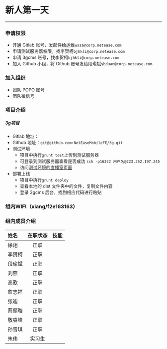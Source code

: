 # 新人第一天
------------------

### 申请权限
* 开通 Gitlab 账号，发邮件给运维`wssa@corp.netease.com`
* 申请测试服务器权限，找李贺柯`bjhkli@corp.netease.com`
* 申请 3gcms 账号，找李贺柯`bjhkli@corp.netease.com`
* 加入 Github 小组，将 Github 账号发给段瑜斌`ybduan@corp.netease.com`

### 加入组织
* 团队 POPO 账号
* 团队微信号

### 项目介绍

##### 3g项目
* Gitlab 地址：
* Github 地址：`git@github.com:NetEaseMobileFE/3g.git`
* 测试环境
    - 项目中执行`grunt test`上传到测试服务器
    - 可登录到测试服务器查看是否成功 `ssh -p16322 用户名@223.252.197.245`
    - 访问[测试环境的直播室页面](http://f2e.developer.163.com/dizhang/3g/live_new.html?roomid=71201&spst=4&spss=newsapp&spsf=yx&spsw=1) 
* 部署上线
    - 项目中执行`grunt deploy`
    - 查看本地的 dist 文件夹中的文件，复制文件内容
    - 登录 3gcms 后台，找到相应代码进行粘贴

### 组内WIFI（xiang/f2e163163）

### 组内成员介绍
| 姓名 | 在职状态  | 技能 |
| :------------ |:---------------:| -----:|
| 徐翔       |    正职 | 
| 李贺柯     |    正职 |  
| 段瑜斌     |    正职 |
| 刘燕       |    正职 |
| 高歌       |    正职 |
| 詹志祥     |    正职 |
| 张迪       |    正职 |
| 蔡俪璇     |    正职 |
| 敬睿峰     |    正职 |
| 孙雪琪     |    正职 |
| 朱伟     |    实习生 |















